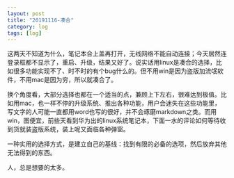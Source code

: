 ```yaml
---
layout: post
title: "20191116-凑合"
category: log
tags: [log]
---
```


这两天不知道为什么，笔记本合上盖再打开，无线网络不能自动连接；今天居然连登录框都不显示了，重启、升级，结果又好了。说实话用linux是凑合的选择，比如很多功能实现不了、时不时的有个bug什么的。但不用win是因为盗版加流氓软件，不用mac是因为穷，所以就凑合了。

换个角度看，大部分选择也都在一个适当的点，兼顾上下左右，很难达到极值。比如用mac，也一样不停的升级系统、推出各种功能，用户会迷失在这些功能里，写文字的人可能一直都用word也写的很好，并不会琢磨markdown之类。而用win，图便宜，前些天看到华为出的linux系统笔记本，下面一水的评论如何等待收到货就装盗版系统，装上呢又面临各种弹窗。

一种实用的选择方式，是建立自己的基线：找到有限的必备的选项，然后放弃其他无法得到的东西。

人，总是想要的太多。